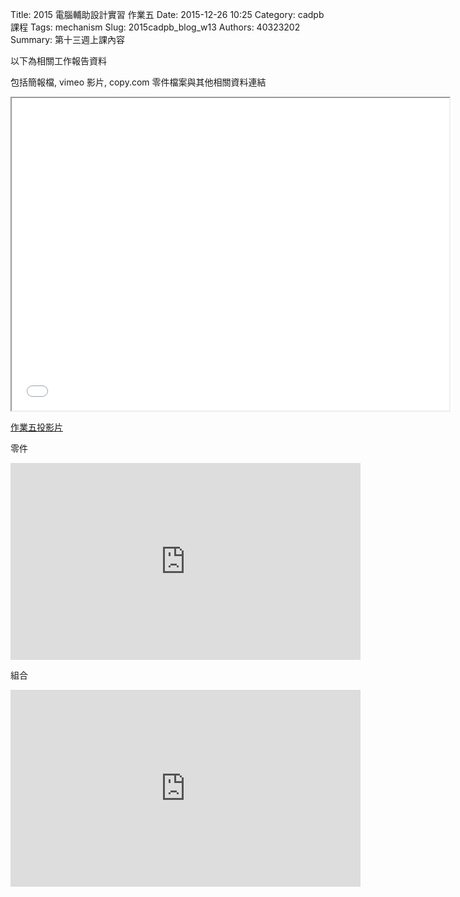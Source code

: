 Title: 2015 電腦輔助設計實習 作業五
Date: 2015-12-26 10:25
Category: cadpb 課程
Tags: mechanism
Slug: 2015cadpb_blog_w13
Authors: 40323202
Summary: 第十三週上課內容

以下為相關工作報告資料

包括簡報檔, vimeo 影片, copy.com 零件檔案與其他相關資料連結

<iframe src="cadp_w13_lecture.html" width="700" height="500"></iframe>

<p><a href="cadp_w13_lecture.html" target="_blank">作業五投影片</a></p>


零件

<iframe width="560" height="315" src="https://youtu.be/Y3oM6-85sJc" frameborder="0" allowfullscreen></iframe>


組合

<iframe width="560" height="315" src="https://youtu.be/9zjamETMAW8" frameborder="0" allowfullscreen></iframe>



